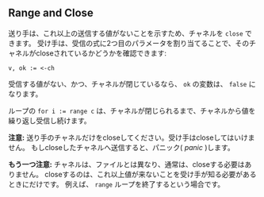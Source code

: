 ## Range and Close

送り手は、これ以上の送信する値がないことを示すため、チャネルを `close` できます。 受け手は、受信の式に2つ目のパラメータを割り当てることで、そのチャネルがcloseされているかどうかを確認できます:

```
v, ok := <-ch
```

受信する値がない、かつ、チャネルが閉じているなら、 `ok` の変数は、 `false` になります。

ループの `for i := range c` は、チャネルが閉じられるまで、チャネルから値を繰り返し受信し続けます。

**注意:** 送り手のチャネルだけをcloseしてください。受け手はcloseしてはいけません。 もしcloseしたチャネルへ送信すると、パニック( *panic* )します。

**もう一つ注意:** チャネルは、ファイルとは異なり、通常は、closeする必要はありません。 closeするのは、これ以上値が来ないことを受け手が知る必要があるときにだけです。 例えば、 `range` ループを終了するという場合です。